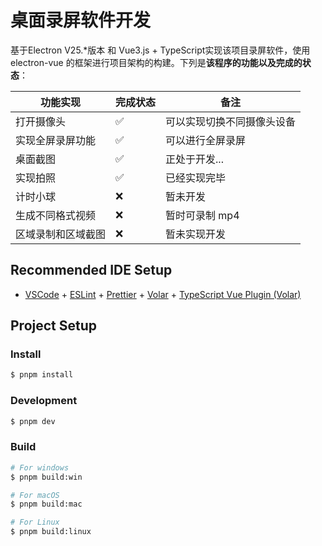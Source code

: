# 桌面录屏软件开发
基于Electron V25.*版本 和 Vue3.js + TypeScript实现该项目录屏软件，使用electron-vue 的框架进行项目架构的构建。下列是**该程序的功能以及完成的状态**：

| 功能实现           | 完成状态 | 备注                       |
| ------------------ | -------- | -------------------------- |
| 打开摄像头         | ✅        | 可以实现切换不同摄像头设备 |
| 实现全屏录屏功能   | ✅        | 可以进行全屏录屏           |
| 桌面截图           | ✅        | 正处于开发...              |
| 实现拍照           | ✅        | 已经实现完毕               |
| 计时小球           | ❌        | 暂未开发                   |
| 生成不同格式视频   | ❌        | 暂时可录制 mp4             |
| 区域录制和区域截图 | ❌        | 暂未实现开发               |

## Recommended IDE Setup

- [VSCode](https://code.visualstudio.com/) + [ESLint](https://marketplace.visualstudio.com/items?itemName=dbaeumer.vscode-eslint) + [Prettier](https://marketplace.visualstudio.com/items?itemName=esbenp.prettier-vscode) + [Volar](https://marketplace.visualstudio.com/items?itemName=Vue.volar) + [TypeScript Vue Plugin (Volar)](https://marketplace.visualstudio.com/items?itemName=Vue.vscode-typescript-vue-plugin)

## Project Setup

### Install

```bash
$ pnpm install
```

### Development

```bash
$ pnpm dev
```

### Build

```bash
# For windows
$ pnpm build:win

# For macOS
$ pnpm build:mac

# For Linux
$ pnpm build:linux
```
